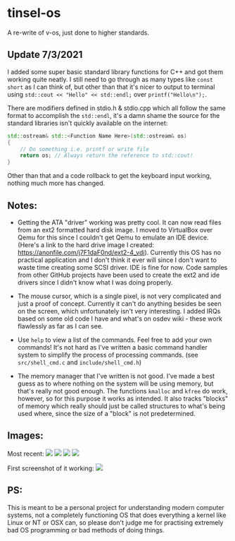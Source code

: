 # tinsel-os
A re-write of v-os, just done to higher standards.

## Update 7/3/2021
I added some super basic standard library functions for C++ and got them working quite neatly. I still need to go through as many types like `const short` as I can think of, but other than that it's nicer to output to terminal using `std::cout << "Hello" << std::endl;` over `printf("Hello\n");`.

There are modifiers defined in stdio.h & stdio.cpp which all follow the same format to accomplish the `std::endl`, it's a damn shame the source for the standard libraries isn't quickly available on the internet:
```cpp
std::ostream& std::<Function Name Here>(std::ostream& os)
{
    // Do something i.e. printf or write file
    return os; // Always return the reference to std::cout!
}
```

Other than that and a code rollback to get the keyboard input working, nothing much more has changed.

## Notes:
- Getting the ATA "driver" working was pretty cool. It can now read files from an ext2 formatted hard disk image. I moved to VirtualBox over Qemu for this since I couldn't get Qemu to emulate an IDE device. (Here's a link to the hard drive image I created: https://anonfile.com/j7F1daF0nd/ext2-4_vdi). Currently this OS has no practical application and I don't think it ever will since I don't want to waste time creating some SCSI driver. IDE is fine for now. Code samples from other GitHub projects have been used to create the ext2 and ide drivers since I didn't know what I was doing properly.

- The mouse cursor, which is a single pixel, is not very complicated and just a proof of concept. Currently it can't do anything besides be seen on the screen, which unfortunately isn't very interesting. I added IRQs based on some old code I have and what's on osdev wiki - these work flawlessly as far as I can see.

- Use `help` to view a list of the commands. Feel free to add your own commands! It's not hard as I've written a basic command handler system to simplify the process of processing commands. (see `src/shell_cmd.c` and `include/shell_cmd.h`)

- The memory manager that I've written is not good. I've made a best guess as to where nothing on the system will be using memory, but that's really not good enough. The functions `kmalloc` and `kfree` do work, however, so for this purpose it works as intended. It also tracks "blocks" of memory which really should just be called structures to what's being used where, since the size of a "block" is not predetermined.

## Images:
Most recent:
![](https://i.imgur.com/9i0w7rG.png)
![](https://i.imgur.com/Yv2uWph.png)
![](https://i.imgur.com/zVE4Bmr.png)
![](https://i.imgur.com/xBxOUOC.png)

First screenshot of it working:
![](https://i.imgur.com/iHYrxlH.png)

## PS:
This is meant to be a personal project for understanding modern computer systems, not a completely functioning OS that does everything a kernel like Linux or NT or OSX can, so please don't judge me for practising extremely bad OS programming or bad methods of doing things.
